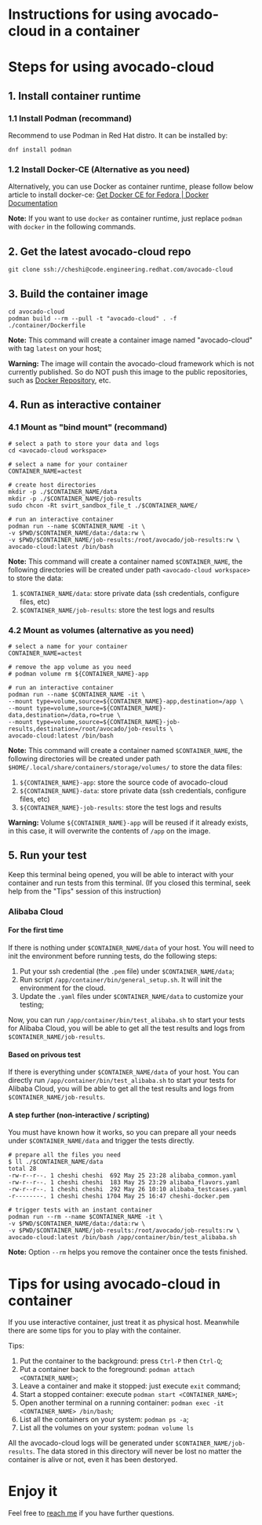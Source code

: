 # Instructions for using avocado-cloud in a container

# Steps for using avocado-cloud

## 1. Install container runtime

### 1.1 Install Podman (recommand)

Recommend to use Podman in Red Hat distro. It can be installed by:

```
dnf install podman
```

### 1.2 Install Docker-CE (Alternative as you need)

Alternatively, you can use Docker as container runtime, please follow below article to install docker-ce:
[Get Docker CE for Fedora | Docker Documentation](https://docs.docker.com/install/linux/docker-ce/fedora/#install-docker-ce)

**Note:**
If you want to use `docker` as container runtime, just replace `podman` with `docker` in the following commands.

## 2. Get the latest avocado-cloud repo

```
git clone ssh://cheshi@code.engineering.redhat.com/avocado-cloud
```

## 3. Build the container image

```
cd avocado-cloud
podman build --rm --pull -t "avocado-cloud" . -f ./container/Dockerfile
```

**Note:**
This command will create a container image named "avocado-cloud" with tag `latest` on your host;

**Warning:**
The image will contain the avocado-cloud framework which is not currently published. So do NOT push this image to the public repositories, such as [Docker Repository](https://hub.docker.com/), etc.

## 4. Run as interactive container

### 4.1 Mount as "bind mount" (recommand)

```
# select a path to store your data and logs
cd <avocado-cloud workspace>

# select a name for your container
CONTAINER_NAME=actest

# create host directories
mkdir -p ./$CONTAINER_NAME/data
mkdir -p ./$CONTAINER_NAME/job-results
sudo chcon -Rt svirt_sandbox_file_t ./$CONTAINER_NAME/

# run an interactive container 
podman run --name $CONTAINER_NAME -it \
-v $PWD/$CONTAINER_NAME/data:/data:rw \
-v $PWD/$CONTAINER_NAME/job-results:/root/avocado/job-results:rw \
avocado-cloud:latest /bin/bash
```

**Note:**
This command will create a container named `$CONTAINER_NAME`, the following directories will be created under path `<avocado-cloud workspace>` to store the data:
1. `$CONTAINER_NAME/data`: store private data (ssh credentials, configure files, etc)
2. `$CONTAINER_NAME/job-results`: store the test logs and results

### 4.2 Mount as volumes (alternative as you need)

```
# select a name for your container
CONTAINER_NAME=actest

# remove the app volume as you need
# podman volume rm ${CONTAINER_NAME}-app

# run an interactive container
podman run --name $CONTAINER_NAME -it \
--mount type=volume,source=${CONTAINER_NAME}-app,destination=/app \
--mount type=volume,source=${CONTAINER_NAME}-data,destination=/data,ro=true \
--mount type=volume,source=${CONTAINER_NAME}-job-results,destination=/root/avocado/job-results \
avocado-cloud:latest /bin/bash
```

**Note:**
This command will create a container named `$CONTAINER_NAME`, the following directories will be created under path `$HOME/.local/share/containers/storage/volumes/` to store the data files:
1. `${CONTAINER_NAME}-app`: store the source code of avocado-cloud
2. `${CONTAINER_NAME}-data`: store private data (ssh credentials, configure files, etc)
3. `${CONTAINER_NAME}-job-results`: store the test logs and results

**Warning:**
Volume `${CONTAINER_NAME}-app` will be reused if it already exists, in this case, it will overwrite the contents of `/app` on the image.

## 5. Run your test

Keep this terminal being opened, you will be able to interact with your container and run tests from this terminal. (If you closed this terminal, seek help from the "Tips" session of this instruction)

### Alibaba Cloud

#### For the first time

If there is nothing under `$CONTAINER_NAME/data` of your host. You will need to init the environment before running tests, do the following steps:
1. Put your ssh credential (the `.pem` file) under `$CONTAINER_NAME/data`;
2. Run script `/app/container/bin/general_setup.sh`. It will init the environment for the cloud.
3. Update the `.yaml` files under `$CONTAINER_NAME/data` to customize your testing;

Now, you can run `/app/container/bin/test_alibaba.sh` to start your tests for Alibaba Cloud, you will be able to get all the test results and logs from `$CONTAINER_NAME/job-results`.

#### Based on privous test

If there is everything under `$CONTAINER_NAME/data` of your host. You can directly run `/app/container/bin/test_alibaba.sh` to start your tests for Alibaba Cloud, you will be able to get all the test results and logs from `$CONTAINER_NAME/job-results`.

#### A step further (non-interactive / scripting)

You must have known how it works, so you can prepare all your needs under `$CONTAINER_NAME/data` and trigger the tests directly.

```
# prepare all the files you need
$ ll ./$CONTAINER_NAME/data
total 28
-rw-r--r--. 1 cheshi cheshi  692 May 25 23:28 alibaba_common.yaml
-rw-r--r--. 1 cheshi cheshi  183 May 25 23:29 alibaba_flavors.yaml
-rw-r--r--. 1 cheshi cheshi  292 May 26 10:10 alibaba_testcases.yaml
-r--------. 1 cheshi cheshi 1704 May 25 16:47 cheshi-docker.pem

# trigger tests with an instant container
podman run --rm --name $CONTAINER_NAME -it \
-v $PWD/$CONTAINER_NAME/data:/data:rw \
-v $PWD/$CONTAINER_NAME/job-results:/root/avocado/job-results:rw \
avocado-cloud:latest /bin/bash /app/container/bin/test_alibaba.sh
```

**Note:**
Option `--rm` helps you remove the container once the tests finished.

# Tips for using avocado-cloud in container

If you use interactive container, just treat it as physical host. Meanwhile there are some tips for you to play with the container.

Tips:  
1. Put the container to the background: press `Ctrl-P` then `Ctrl-Q`;
2. Put a container back to the foreground: `podman attach <CONTAINER_NAME>`;
3. Leave a container and make it stopped: just execute `exit` command;
4. Start a stopped container: execute `podman start <CONTAINER_NAME>`;
5. Open another terminal on a running container: `podman exec -it <CONTAINER_NAME> /bin/bash`;
6. List all the containers on your system: `podman ps -a`;
7. List all the volumes on your system: `podman volume ls`

All the avocado-cloud logs will be generated under `$CONTAINER_NAME/job-results`. The data stored in this directory will never be lost no matter the container is alive or not, even it has been destoryed.

# Enjoy it

Feel free to [reach me](mailto:cheshi@redhat.com) if you have further questions.
